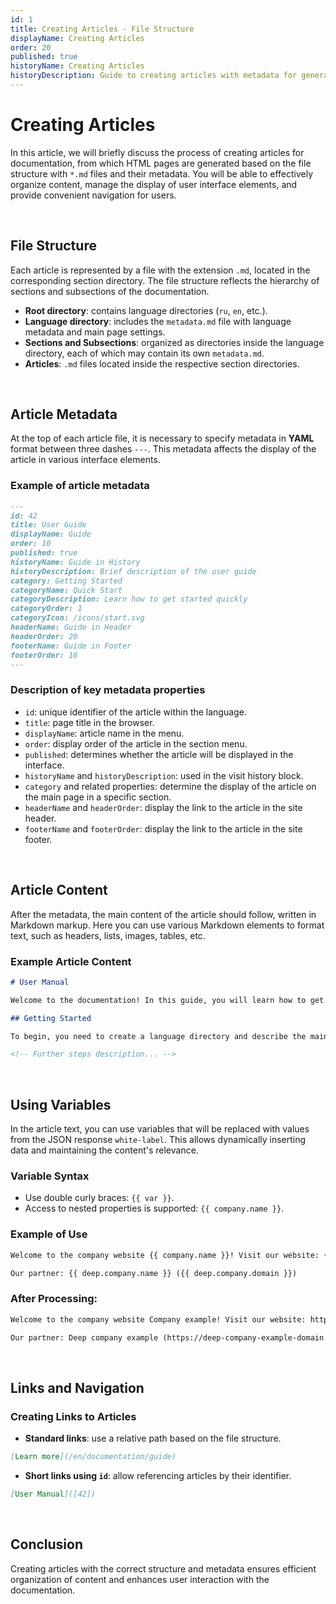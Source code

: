 ```yaml
---
id: 1
title: Creating Articles - File Structure
displayName: Creating Articles
order: 20
published: true
historyName: Creating Articles
historyDescription: Guide to creating articles with metadata for generating the interface in the application.
---
```


# Creating Articles

In this article, we will briefly discuss the process of creating articles for documentation, from which HTML pages are generated based on the file structure
with `*.md` files and their metadata. You will be able to effectively organize content, manage the display of user interface elements,
and provide convenient navigation for users.

<br/>

## File Structure

Each article is represented by a file with the extension `.md`, located in the corresponding section directory. The file structure reflects
the hierarchy of sections and subsections of the documentation.

- **Root directory**: contains language directories (`ru`, `en`, etc.).
- **Language directory**: includes the `metadata.md` file with language metadata and main page settings.
- **Sections and Subsections**: organized as directories inside the language directory, each of which may contain its own `metadata.md`.
- **Articles**: `.md` files located inside the respective section directories.

<br/>

## Article Metadata

At the top of each article file, it is necessary to specify metadata in **YAML** format between three dashes `---`. This metadata affects
the display of the article in various interface elements.

### Example of article metadata

```markdown
---
id: 42
title: User Guide
displayName: Guide
order: 10
published: true
historyName: Guide in History
historyDescription: Brief description of the user guide
category: Getting Started
categoryName: Quick Start
categoryDescription: Learn how to get started quickly
categoryOrder: 1
categoryIcon: /icons/start.svg
headerName: Guide in Header
headerOrder: 20
footerName: Guide in Footer
footerOrder: 10
---
```

### Description of key metadata properties

- `id`: unique identifier of the article within the language.
- `title`: page title in the browser.
- `displayName`: article name in the menu.
- `order`: display order of the article in the section menu.
- `published`: determines whether the article will be displayed in the interface.
- `historyName` and `historyDescription`: used in the visit history block.
- `category` and related properties: determine the display of the article on the main page in a specific section.
- `headerName` and `headerOrder`: display the link to the article in the site header.
- `footerName` and `footerOrder`: display the link to the article in the site footer.

<br/>

## Article Content

After the metadata, the main content of the article should follow, written in Markdown markup. Here you can use various Markdown elements
to format text, such as headers, lists, images, tables, etc.

### Example Article Content

```markdown
# User Manual

Welcome to the documentation! In this guide, you will learn how to get started and use the basic functions.

## Getting Started

To begin, you need to create a language directory and describe the main page.

<!-- Further steps description... -->
```

<br/>

## Using Variables

In the article text, you can use variables that will be replaced with values from the JSON response `white-label`. This allows dynamically inserting
data and maintaining the content's relevance.

### Variable Syntax

- Use double curly braces: `{{ var }}`.
- Access to nested properties is supported: `{{ company.name }}`.

### Example of Use

```markdown
Welcome to the company website {{ company.name }}! Visit our website: {{ company.domain }}.

Our partner: {{ deep.company.name }} ({{ deep.company.domain }})
```

### After Processing:

```markdown
Welcome to the company website Company example! Visit our website: https://company-example-domain.ru.

Our partner: Deep company example (https://deep-company-example-domain.ru)
```

<br/>

## Links and Navigation

### Creating Links to Articles

- **Standard links**: use a relative path based on the file structure.

```markdown
[Learn more](/en/documentation/guide)
```

- **Short links using `id`**: allow referencing articles by their identifier.

```markdown
[User Manual]([42])
```

<br/>

## Conclusion

Creating articles with the correct structure and metadata ensures efficient organization of content and enhances user interaction
with the documentation.
